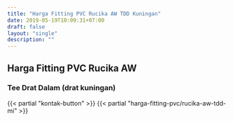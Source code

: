 ```yaml
---
title: "Harga Fitting PVC Rucika AW TDD Kuningan"
date: 2019-05-19T10:09:31+07:00
draft: false
layout: "single"
description: ""
---
```


## Harga Fitting PVC Rucika AW 
### Tee Drat Dalam (drat kuningan)
{{< partial "kontak-button" >}}
{{< partial "harga-fitting-pvc/rucika-aw-tdd-mi" >}}